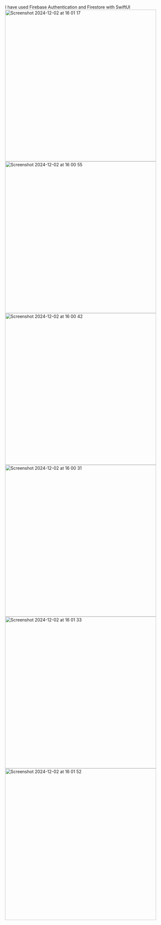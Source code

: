 I have used Firebase Authentication and Firestore with SwiftUI
<img width="495" alt="Screenshot 2024-12-02 at 16 01 17" src="https://github.com/user-attachments/assets/4fe1ac00-af5b-4874-a052-a2143ce9f47f">
<img width="495" alt="Screenshot 2024-12-02 at 16 00 55" src="https://github.com/user-attachments/assets/9a7f4434-b6e3-4c43-ab53-1e677fb1e96e">
<img width="495" alt="Screenshot 2024-12-02 at 16 00 42" src="https://github.com/user-attachments/assets/3989e4d2-18e1-4e31-8e80-404a99057ca3">
<img width="495" alt="Screenshot 2024-12-02 at 16 00 31" src="https://github.com/user-attachments/assets/f8f403fe-826b-4b72-9b3b-15fdad9c731a">
<img width="495" alt="Screenshot 2024-12-02 at 16 01 33" src="https://github.com/user-attachments/assets/ff21386c-7d1d-45a1-8597-6f45ba5824bc">
<img width="495" alt="Screenshot 2024-12-02 at 16 01 52" src="https://github.com/user-attachments/assets/840f05dd-acca-4fc2-97b3-76dc306ae018">
